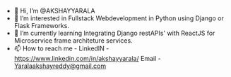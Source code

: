 - 👋 Hi, I’m @AKSHAYYARALA
- 👀 I’m interested in Fullstack Webdevelopment in Python using Django or Flask Frameworks. 
- 🌱 I’m currently learning Integrating Django restAPIs' with ReactJS for Microservice frame architeture services.
- 📫 How to reach me - 
          LinkedIN - https://www.linkedin.com/in/akshayyarala/
          Email - Yaralaakshayreddy@gmail.com

<!---
AKSHAYYARALA/AKSHAYYARALA is a ✨ special ✨ repository because its `README.md` (this file) appears on your GitHub profile.
You can click the Preview link to take a look at your changes.
--->
